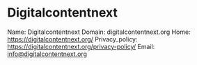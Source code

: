 
# Digitalcontentnext

Name: Digitalcontentnext
Domain: digitalcontentnext.org
Home: https://digitalcontentnext.org/
Privacy_policy: https://digitalcontentnext.org/privacy-policy/
Email: info@digitalcontentnext.org
